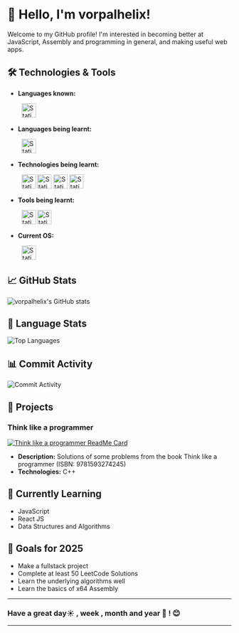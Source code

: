 # 👋 Hello, I'm vorpalhelix!

Welcome to my GitHub profile! I'm interested in becoming better at JavaScript, Assembly and programming in general, and making useful web apps. 

## 🛠️ Technologies & Tools

- **Languages known:**
<p align="left">
&nbsp; &nbsp; &nbsp; &nbsp; <img alt="Static Badge" height="32px" src="https://img.shields.io/badge/javascript-B12B28?style=for-the-badge&logo=javascript&logoColor=white">
</p>
  
- **Languages being learnt:**
  
<p align="left">
&nbsp; &nbsp; &nbsp; &nbsp; 

<img alt="Static Badge" height="32px" src="https://img.shields.io/badge/x64%20asm-0071C5?style=for-the-badge&logo=intel&logoColor=white">
  
</p>


- **Technologies being learnt:**
<p align ="left">
&nbsp; &nbsp; &nbsp; &nbsp; <img alt="Static Badge" height="32px" src="https://img.shields.io/badge/SDL-2F539B?style=for-the-badge&logoColor=white">

  <img alt="Static Badge" height="32px" src="https://img.shields.io/badge/ReactJS-61DAFB?style=for-the-badge&logo=React&logoColor=white">

  <img alt="Static Badge" height="32px" src="https://img.shields.io/badge/Lit-324FFF?style=for-the-badge&logo=Lit&logoColor=white">


  <img alt="Static Badge" height="32px" src="https://img.shields.io/badge/Tailwind%20CSS-06B6D4?style=for-the-badge&logo=Tailwind%20CSS&logoColor=white">


</p>

- **Tools being learnt:**
<p align="left">
  &nbsp; &nbsp; &nbsp; &nbsp; <img alt="Static Badge" height="32px" src="https://img.shields.io/badge/Git-F05032?style=for-the-badge&logo=git&logoColor=white">

  <img alt="Static Badge" height="32px" src="https://img.shields.io/badge/Jest-C21325?style=for-the-badge&logo=Jest&logoColor=white">
  
</p>

- **Current OS:** 
<p align="left">
&nbsp; &nbsp; &nbsp; &nbsp; <img alt="Static Badge" height="32px" src="https://img.shields.io/badge/Debian-F70D1A?style=for-the-badge&logo=debian&logoColor=white">
</p>


## 📈 GitHub Stats

![vorpalhelix's GitHub stats](https://github-readme-stats.vercel.app/api?username=vorpalhelix&show_icons=true&theme=github_dark)

## 🥧 Language Stats

![Top Languages](https://github-readme-stats.vercel.app/api/top-langs/?username=vorpalhelix&layout=compact&theme=github_dark)

## 📊 Commit Activity

![Commit Activity](https://github-readme-activity-graph.vercel.app/graph?username=vorpalhelix&theme=github-compact)

## 🚀 Projects

### Think like a programmer
[![Think like a programmer ReadMe Card](https://github-readme-stats.vercel.app/api/pin/?username=vorpalhelix&repo=think-like-a-programmer-solutions&theme=github_dark)](https://github.com/vorpalhelix/think-like-a-programmer-solutions)
- **Description:** Solutions of some problems from the book Think like a programmer (ISBN: 9781593274245)
- **Technologies:** C++




## 🌱 Currently Learning

- JavaScript
- React JS
- Data Structures and Algorithms



## 🎯 Goals for 2025

- Make a fullstack project
- Complete at least 50 LeetCode Solutions
- Learn the underlying algorithms well
- Learn the basics of x64 Assembly

---

### Have a great day☀️ , week , month and year 📅 ! 😊
---
